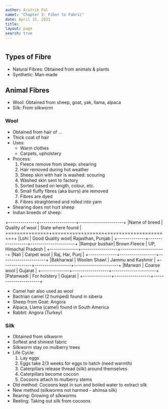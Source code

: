 ```yaml
---
author: Aratrik Pal
namet: "Chapter 3: Fiber to Fabric"
date: April 15, 2021
title:
layout: page
search: true
---
```


<h1></h1>

## Types of Fibre
- Natural Fibres: Obtained from animals & plants
- Synthetic: Man-made

## Animal Fibres
- Wool: Obtained from sheep, goat, yak, llama, alpaca
- Silk: From silkworm

### Wool
- Obtained from hair of ...
- Thick coat of hair
- Uses:
    * Warm clothes
    * Carpets, upholstery
- Process:
    1. Fleece remove from sheep: shearing
    2. Hair removed during hot weather
    3. Sheep skin with hair is washed: scouring
    4. Washed skin sent to factory
    5. Sorted based on length, colour, etc.
    6. Small fluffy fibres (aka burrs) are removed
    7. Fibres are dyed
    8. Fibres straightened and rolled into yarn
- Shearing does not hurt sheep
- Indian breeds of sheep:

+--------------+------------------+----------------------+
|Name of breed | Quality of wool  | State where found    |
+==============+==================+======================+
|Lohi          | Good Quality wool| Rajasthan, Punjab    |
+--------------+------------------+----------------------+
|Rampur bushair| Brown Fleece     | UP, Himachal Pradesh |
+--------------+------------------+----------------------+
|Nali          | Carpet wool      | Raj, Har, Punj       |
+--------------+------------------+----------------------+
|Bakharwal     | Woolen Shawl     | Jammu and Kashmir    |
+--------------+------------------+----------------------+
|Marwari       | Coarse wool      | Gujarat              |
+--------------+------------------+----------------------+
|Patanwadi     | For holstery     | Gujarat              |
+--------------+------------------+----------------------+

- Camel hair also used as wool
- Bactrian camel (2 humped) found in siberia
- Sheep from Goat: Angora
- Alpaca, Llama (camel) found in South America
- Rabbit: Angora (Turkey)

### Silk
- Obtained from silkworm
- Softest and shiniest fabric
- Silkworm stay on mulberry trees
- Life Cycle:
    1. Lay eggs
    2. Eggs take 2/3 weeks for eggs to hatch (need warmth)
    3. Caterpillars release thread (silk) around themselves
    4. Caterpillars become coccon
    5. Cocoons attach to mulberry stems
- Old method: Cocoons kept in sun and boiled water to extract silk
- New method (silkworms not harmed - ahimsa silk)
- Rearing: Growing of silkworms
- Reeling: Taking out silk from cocoons
